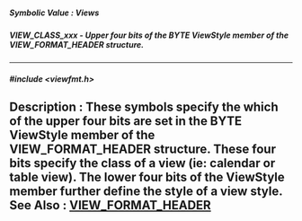 ##### Symbolic Value : Views
##### VIEW_CLASS_xxx - Upper four bits of the BYTE ViewStyle member of the VIEW_FORMAT_HEADER structure.
---
##### #include <viewfmt.h>
**Description :**
These symbols specify the which of the upper four bits are set in the BYTE 
ViewStyle member of the VIEW_FORMAT_HEADER structure.  These four bits specify 
the class of a view (ie:  calendar or table view).  The lower four bits of the 
ViewStyle member further define the style of a view style.
**See Also :**
[VIEW_FORMAT_HEADER](D:/md_files/VIEW_FORMAT_HEADER.md)
---
